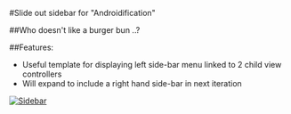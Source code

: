 #Slide out sidebar for "Androidification"

##Who doesn't like a burger bun ..?

##Features:

- Useful template for displaying left side-bar menu linked to 2 child view controllers
- Will expand to include a right hand side-bar in next iteration

[![Sidebar](https://j.gifs.com/rkBMRL.gif)](https://youtu.be/3xBgM7y4W1s)